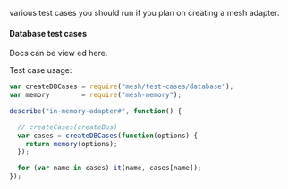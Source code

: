 various test cases you should run if you plan on creating a mesh adapter.

#### Database test cases

Docs can be view ed here. 

Test case usage:

```javascript
var createDBCases = require("mesh/test-cases/database");
var memory        = require("mesh-memory");

describe("in-memory-adapter#", function() {

  // createCases(createBus)
  var cases = createDBCases(function(options) {
    return memory(options);
  });

  for (var name in cases) it(name, cases[name]);
});
```
